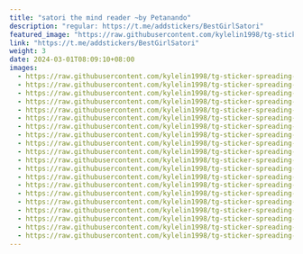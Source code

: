 ```yaml
---
title: "satori the mind reader ~by Petanando"
description: "regular: https://t.me/addstickers/BestGirlSatori"
featured_image: "https://raw.githubusercontent.com/kylelin1998/tg-sticker-spreading-worldwide-images/main/img/401125a6-04a9-4be9-9bf9-80b49ca1bd63.jpg"
link: "https://t.me/addstickers/BestGirlSatori"
weight: 3
date: 2024-03-01T08:09:10+08:00
images:
  - https://raw.githubusercontent.com/kylelin1998/tg-sticker-spreading-worldwide-images/main/img/401125a6-04a9-4be9-9bf9-80b49ca1bd63.jpg
  - https://raw.githubusercontent.com/kylelin1998/tg-sticker-spreading-worldwide-images/main/img/000ec39a-5759-4e16-9b8e-e8c034bde50d.jpg
  - https://raw.githubusercontent.com/kylelin1998/tg-sticker-spreading-worldwide-images/main/img/a7c1725f-b6f9-4c90-b0e6-e0ec7c38116c.jpg
  - https://raw.githubusercontent.com/kylelin1998/tg-sticker-spreading-worldwide-images/main/img/313bdeb2-8c37-4053-8218-5dbfe7f9a3d4.jpg
  - https://raw.githubusercontent.com/kylelin1998/tg-sticker-spreading-worldwide-images/main/img/69acca80-906f-47b8-a4cc-94ef1ef766f5.jpg
  - https://raw.githubusercontent.com/kylelin1998/tg-sticker-spreading-worldwide-images/main/img/732cb4ff-3499-45f4-bd8f-06cdcb635669.jpg
  - https://raw.githubusercontent.com/kylelin1998/tg-sticker-spreading-worldwide-images/main/img/dac6dfb0-7bf9-44d7-8c0d-c4b9c9dfd5d1.jpg
  - https://raw.githubusercontent.com/kylelin1998/tg-sticker-spreading-worldwide-images/main/img/e2093458-adba-4307-a101-d414656728e8.jpg
  - https://raw.githubusercontent.com/kylelin1998/tg-sticker-spreading-worldwide-images/main/img/6beb5eff-f4b8-407a-b372-9a146feca5df.jpg
  - https://raw.githubusercontent.com/kylelin1998/tg-sticker-spreading-worldwide-images/main/img/61f97ad8-30bf-45b6-8892-0294ae1d8ee6.jpg
  - https://raw.githubusercontent.com/kylelin1998/tg-sticker-spreading-worldwide-images/main/img/1928a58e-1ffa-4afa-8ecd-b74388c30e3c.jpg
  - https://raw.githubusercontent.com/kylelin1998/tg-sticker-spreading-worldwide-images/main/img/61b45260-cdd5-40a8-a1ce-c150f11028cd.jpg
  - https://raw.githubusercontent.com/kylelin1998/tg-sticker-spreading-worldwide-images/main/img/49a61ad1-12ae-4442-9f59-b8862c38cf6a.jpg
  - https://raw.githubusercontent.com/kylelin1998/tg-sticker-spreading-worldwide-images/main/img/37e60293-1695-4383-99e5-953da40c1cbd.jpg
  - https://raw.githubusercontent.com/kylelin1998/tg-sticker-spreading-worldwide-images/main/img/8d7af3b2-2680-41bd-91ed-7bb4da5d7456.jpg
  - https://raw.githubusercontent.com/kylelin1998/tg-sticker-spreading-worldwide-images/main/img/91e37d9f-5dbe-4148-997e-5f987e53f13c.jpg
  - https://raw.githubusercontent.com/kylelin1998/tg-sticker-spreading-worldwide-images/main/img/8bc4efdc-7100-4705-8247-97b48d2c0a0b.jpg
  - https://raw.githubusercontent.com/kylelin1998/tg-sticker-spreading-worldwide-images/main/img/7d88b512-f3e2-40d2-86c5-565e12d292e8.jpg
  - https://raw.githubusercontent.com/kylelin1998/tg-sticker-spreading-worldwide-images/main/img/b5489c00-7954-4e88-aaf2-742cdfe2165d.jpg
  - https://raw.githubusercontent.com/kylelin1998/tg-sticker-spreading-worldwide-images/main/img/7abfdfa1-b210-4f13-9a17-b51a763aa658.jpg
---
```

